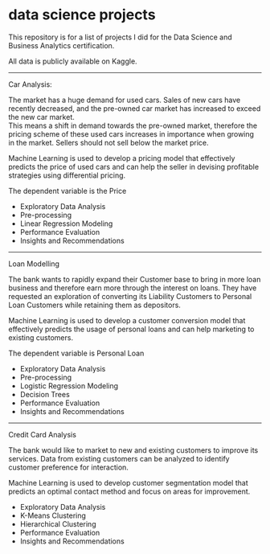 # data science projects
This repository is for a list of projects I did for the Data Science and Business Analytics certification.

All data is publicly available on Kaggle.

***********************************
Car Analysis:

The market has a huge demand for used cars. Sales of new cars have recently decreased, and the pre-owned car market has increased to exceed the new car market.  
This means a shift in demand towards the pre-owned market, therefore the pricing scheme of these used cars increases in importance when growing in the market. 
Sellers should not sell below the market price.

Machine Learning is used to develop a pricing model that effectively predicts the price of used cars and can help the seller in devising profitable strategies using differential pricing.

The dependent variable is the Price

- Exploratory Data Analysis
- Pre-processing
- Linear Regression Modeling
- Performance Evaluation
- Insights and Recommendations

***********************************
Loan Modelling

The bank wants to rapidly expand their Customer base to bring in more loan business and therefore earn more through the interest on loans.
They have requested an exploration of converting its Liability Customers to Personal Loan Customers while retaining them as depositors.

Machine Learning is used to develop a customer conversion model that effectively predicts the usage of personal loans and can help marketing to existing customers.

The dependent variable is Personal Loan

- Exploratory Data Analysis
- Pre-processing
- Logistic Regression Modeling
- Decision Trees
- Performance Evaluation
- Insights and Recommendations

***********************************

Credit Card Analysis

The bank would like to market to new and existing customers to improve its services. Data from existing customers can be analyzed to identify customer preference for interaction.

Machine Learning is used to develop customer segmentation model that predicts an optimal contact method and focus on areas for improvement.

- Exploratory Data Analysis
- K-Means Clustering
- Hierarchical Clustering
- Performance Evaluation
- Insights and Recommendations
